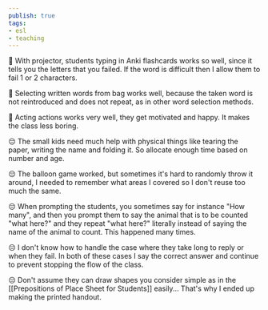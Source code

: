 ```yaml
---
publish: true
tags:
- esl
- teaching
---
```


🙂 With projector, students typing in Anki flashcards works so well, since it tells you the letters that you failed. If the word is difficult then I allow them to fail 1 or 2 characters.

🙂 Selecting written words from bag works well, because the taken word is not reintroduced and does not repeat, as in other word selection methods.

🙂 Acting actions works very well, they get motivated and happy. It makes the class less boring.

😔 The small kids need much help with physical things like tearing the paper, writing the name and folding it. So allocate enough time based on number and age.

😔 The balloon game worked, but sometimes it's hard to randomly throw it around, I needed to remember what areas I covered so I don't reuse too much the same.

😔 When prompting the students, you sometimes say for instance "How many", and then you prompt them to say the animal that is to be counted "what here?" and they repeat "what here?" literally instead of saying the name of the animal to count. This happened many times.

😔 I don't know how to handle the case where they take long to reply or when they fail. In both of these cases I say the correct answer and continue to prevent stopping the flow of the class.

😔 Don't assume they can draw shapes you consider simple as in the [[Prepositions of Place Sheet for Students]] easily... That's why I ended up making the printed handout.
